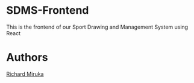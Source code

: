 # SDMS-Frontend
This is the frontend of our Sport Drawing and Management System using React

# Authors

[Richard Miruka](https://github.com/RichardMiruka)
